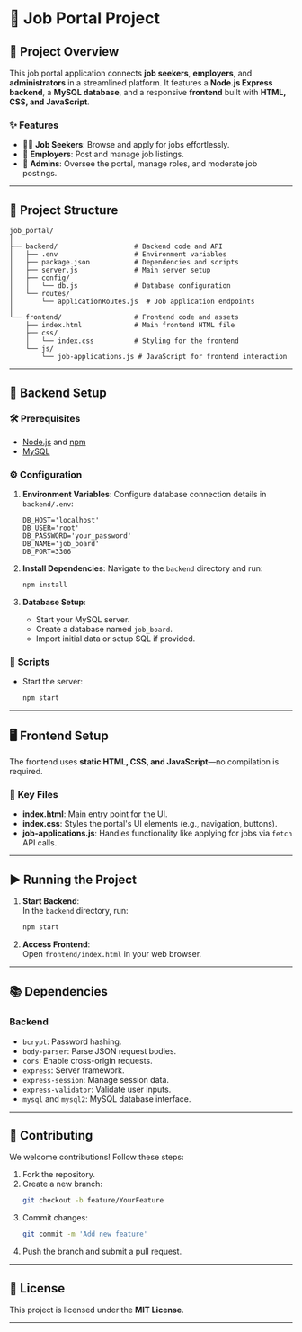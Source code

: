 
# 🚀 **Job Portal Project**

## 🌟 **Project Overview**

This job portal application connects **job seekers**, **employers**, and **administrators** in a streamlined platform. It features a **Node.js Express backend**, a **MySQL database**, and a responsive **frontend** built with **HTML, CSS, and JavaScript**.

### ✨ **Features**
- 👩‍💼 **Job Seekers**: Browse and apply for jobs effortlessly.  
- 🏢 **Employers**: Post and manage job listings.  
- 🔧 **Admins**: Oversee the portal, manage roles, and moderate job postings.  

---

## 📂 **Project Structure**

```plaintext
job_portal/
│
├── backend/                   # Backend code and API
│   ├── .env                   # Environment variables
│   ├── package.json           # Dependencies and scripts
│   ├── server.js              # Main server setup
│   ├── config/
│   │   └── db.js              # Database configuration
│   └── routes/
│       └── applicationRoutes.js  # Job application endpoints
│
└── frontend/                  # Frontend code and assets
    ├── index.html             # Main frontend HTML file
    ├── css/
    │   └── index.css          # Styling for the frontend
    └── js/
        └── job-applications.js # JavaScript for frontend interaction
```

---

## 🔧 **Backend Setup**

### 🛠️ **Prerequisites**
- [Node.js](https://nodejs.org/) and [npm](https://npmjs.com/)
- [MySQL](https://www.mysql.com/)

### ⚙️ **Configuration**

1. **Environment Variables**:
   Configure database connection details in `backend/.env`:
   ```plaintext
   DB_HOST='localhost'
   DB_USER='root'
   DB_PASSWORD='your_password'
   DB_NAME='job_board'
   DB_PORT=3306
   ```

2. **Install Dependencies**:
   Navigate to the `backend` directory and run:
   ```bash
   npm install
   ```

3. **Database Setup**:
   - Start your MySQL server.
   - Create a database named `job_board`.
   - Import initial data or setup SQL if provided.

### 🚀 **Scripts**

- Start the server:
  ```bash
  npm start
  ```

---

## 🖥️ **Frontend Setup**

The frontend uses **static HTML, CSS, and JavaScript**—no compilation is required.

### 📂 **Key Files**
- **index.html**: Main entry point for the UI.  
- **index.css**: Styles the portal's UI elements (e.g., navigation, buttons).  
- **job-applications.js**: Handles functionality like applying for jobs via `fetch` API calls.

---

## ▶️ **Running the Project**

1. **Start Backend**:  
   In the `backend` directory, run:
   ```bash
   npm start
   ```

2. **Access Frontend**:  
   Open `frontend/index.html` in your web browser.

---

## 📚 **Dependencies**

### **Backend**
- `bcrypt`: Password hashing.
- `body-parser`: Parse JSON request bodies.
- `cors`: Enable cross-origin requests.
- `express`: Server framework.
- `express-session`: Manage session data.
- `express-validator`: Validate user inputs.
- `mysql` and `mysql2`: MySQL database interface.

---

## 🤝 **Contributing**

We welcome contributions! Follow these steps:

1. Fork the repository.  
2. Create a new branch:  
   ```bash
   git checkout -b feature/YourFeature
   ```
3. Commit changes:  
   ```bash
   git commit -m 'Add new feature'
   ```
4. Push the branch and submit a pull request.

---

## 📝 **License**

This project is licensed under the **MIT License**.

---

